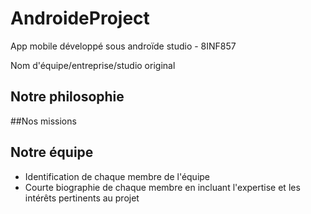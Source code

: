 # AndroideProject
App mobile développé sous androïde studio -  8INF857


Nom d'équipe/entreprise/studio original
## Notre philosophie

##Nos missions

## Notre équipe
- Identification de chaque membre de l'équipe
- Courte biographie de chaque membre en incluant l'expertise et les intérêts pertinents au projet
